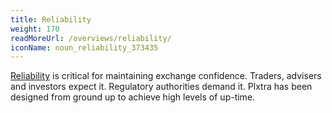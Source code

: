 ```yaml
---
title: Reliability
weight: 170
readMoreUrl: /overviews/reliability/
iconName: noun_reliability_373435
---
```


[Reliability](/overviews/reliability/) is critical for maintaining exchange confidence. Traders, advisers and investors expect it. Regulatory authorities demand it. Plxtra has been designed from ground up to achieve high levels of up-time.
